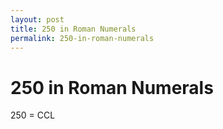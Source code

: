 ```yaml
---
layout: post
title: 250 in Roman Numerals
permalink: 250-in-roman-numerals
---
```


# 250 in Roman Numerals

250 = CCL
